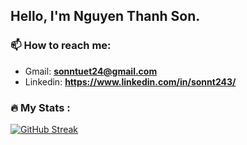 ## Hello, I'm Nguyen Thanh Son.
### :mailbox: How to reach me: 
- Gmail: **sonntuet24@gmail.com**
- Linkedin: **https://www.linkedin.com/in/sonnt243/**

### :fire: My Stats :
[![GitHub Streak](http://github-readme-streak-stats.herokuapp.com?user=bjergsen243&theme=dark)](https://git.io/streak-stats)
